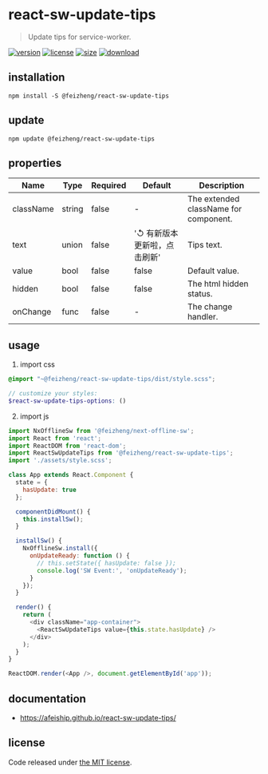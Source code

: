 # react-sw-update-tips
> Update tips for service-worker.

[![version][version-image]][version-url]
[![license][license-image]][license-url]
[![size][size-image]][size-url]
[![download][download-image]][download-url]

## installation
```shell
npm install -S @feizheng/react-sw-update-tips
```

## update
```shell
npm update @feizheng/react-sw-update-tips
```

## properties
| Name      | Type   | Required | Default                      | Description                           |
| --------- | ------ | -------- | ---------------------------- | ------------------------------------- |
| className | string | false    | -                            | The extended className for component. |
| text      | union  | false    | '↺ 有新版本更新啦，点击刷新' | Tips text.                            |
| value     | bool   | false    | false                        | Default value.                        |
| hidden    | bool   | false    | false                        | The html hidden status.               |
| onChange  | func   | false    | -                            | The change handler.                   |


## usage
1. import css
  ```scss
  @import "~@feizheng/react-sw-update-tips/dist/style.scss";

  // customize your styles:
  $react-sw-update-tips-options: ()
  ```
2. import js
  ```js
  import NxOfflineSw from '@feizheng/next-offline-sw';
  import React from 'react';
  import ReactDOM from 'react-dom';
  import ReactSwUpdateTips from '@feizheng/react-sw-update-tips';
  import './assets/style.scss';

  class App extends React.Component {
    state = {
      hasUpdate: true
    };

    componentDidMount() {
      this.installSw();
    }

    installSw() {
      NxOfflineSw.install({
        onUpdateReady: function () {
          // this.setState({ hasUpdate: false });
          console.log('SW Event:', 'onUpdateReady');
        }
      });
    }

    render() {
      return (
        <div className="app-container">
          <ReactSwUpdateTips value={this.state.hasUpdate} />
        </div>
      );
    }
  }

  ReactDOM.render(<App />, document.getElementById('app'));

  ```

## documentation
- https://afeiship.github.io/react-sw-update-tips/


## license
Code released under [the MIT license](https://github.com/afeiship/react-sw-update-tips/blob/master/LICENSE.txt).

[version-image]: https://img.shields.io/npm/v/@feizheng/react-sw-update-tips
[version-url]: https://npmjs.org/package/@feizheng/react-sw-update-tips

[license-image]: https://img.shields.io/npm/l/@feizheng/react-sw-update-tips
[license-url]: https://github.com/afeiship/react-sw-update-tips/blob/master/LICENSE.txt

[size-image]: https://img.shields.io/bundlephobia/minzip/@feizheng/react-sw-update-tips
[size-url]: https://github.com/afeiship/react-sw-update-tips/blob/master/dist/react-sw-update-tips.min.js

[download-image]: https://img.shields.io/npm/dm/@feizheng/react-sw-update-tips
[download-url]: https://www.npmjs.com/package/@feizheng/react-sw-update-tips
